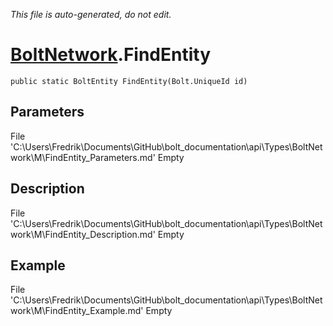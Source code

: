 *This file is auto-generated, do not edit.*

# [BoltNetwork](Types/BoltNetwork.md).FindEntity
`public static BoltEntity FindEntity(Bolt.UniqueId id)`
## Parameters
File 'C:\Users\Fredrik\Documents\GitHub\bolt_documentation\api\Types\BoltNetwork\M\FindEntity_Parameters.md' Empty
## Description
File 'C:\Users\Fredrik\Documents\GitHub\bolt_documentation\api\Types\BoltNetwork\M\FindEntity_Description.md' Empty
## Example
File 'C:\Users\Fredrik\Documents\GitHub\bolt_documentation\api\Types\BoltNetwork\M\FindEntity_Example.md' Empty
